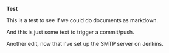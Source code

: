 **Test**

This is a test to see if we could do documents as markdown.

And this is just some text to trigger a commit/push.

Another edit, now that I've set up the SMTP server on Jenkins.
